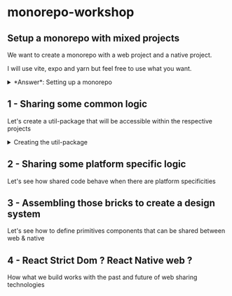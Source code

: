 # monorepo-workshop

## Setup a monorepo with mixed projects

We want to create a monorepo with a web project and a native project.

I will use vite, expo and yarn but feel free to use what you want.

<details>
  <summary>*Answer*: Setting up a monorepo</summary>

  ```sh
  mkdir packages
  cd packages

  npm create vite@latest
  npx create-expo-app@latest
  ```

  Let's set up a monorepo with yarn:

  ```sh
  yarn init
  yarn set version stable
  yarn install
  ```

  Let's set the node linker to node-modules in the `.yarnrc.yml` file:

  ```yml
  nodeLinker: node-modules
  ```

  Let's add the two projects as workspaces in the `package.json` file:

  ```json
  "workspaces": [
    "packages/*"
  ]
  ```
</details>


## 1 - Sharing some common logic

Let's create a util-package that will be accessible within the respective projects

<details>
  <summary>Creating the util-package</summary>

</details>

## 2 - Sharing some platform specific logic

Let's see how shared code behave when there are platform specificities

## 3 - Assembling those bricks to create a design system

Let's see how to define primitives components that can be shared between web & native

## 4 - React Strict Dom ? React Native web ?

How what we build works with the past and future of web sharing technologies